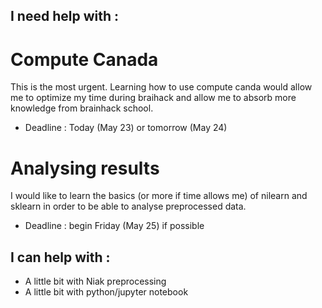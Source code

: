 ## I need help with :
# Compute Canada
This is the most urgent. Learning how to use compute canda would allow me to optimize my time during braihack and allow me to absorb more knowledge from brainhack school.
  * Deadline : Today (May 23) or tomorrow (May 24)

# Analysing results
I would like to learn the basics (or more if time allows me) of nilearn and sklearn in order to be able to analyse preprocessed data.
  * Deadline : begin Friday (May 25) if possible

## I can help with :
  * A little bit with Niak preprocessing
  * A little bit with python/jupyter notebook
